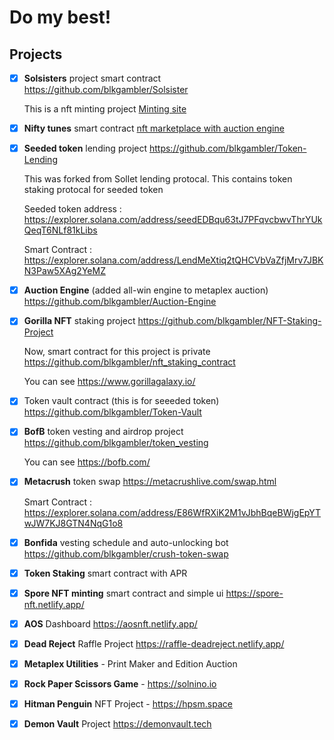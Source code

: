 # Do my best!

## Projects

- [x] **Solsisters** project smart contract https://github.com/blkgambler/Solsister
	
	This is a nft minting project [Minting site](https://www.solsisters.xyz)

- [x] **Nifty tunes** smart contract [nft marketplace with auction engine](https://github.com/blkgambler/Nifty-Tunes-Nft-Project)

- [x] **Seeded token** lending project https://github.com/blkgambler/Token-Lending

	This was forked from Sollet lending protocal. This contains token staking protocal for seeded token

	Seeded token address : https://explorer.solana.com/address/seedEDBqu63tJ7PFqvcbwvThrYUkQeqT6NLf81kLibs

	Smart Contract : https://explorer.solana.com/address/LendMeXtiq2tQHCVbVaZfjMrv7JBKN3Paw5XAg2YeMZ

- [x] **Auction Engine** (added all-win engine to metaplex auction) https://github.com/blkgambler/Auction-Engine

- [x] **Gorilla NFT** staking project https://github.com/blkgambler/NFT-Staking-Project

	Now, smart contract for this project is private https://github.com/blkgambler/nft_staking_contract

	You can see https://www.gorillagalaxy.io/

- [x] Token vault contract (this is for seeeded token)  https://github.com/blkgambler/Token-Vault 

- [x] **BofB** token vesting and airdrop project https://github.com/blkgambler/token_vesting

	You can see https://bofb.com/

- [x] **Metacrush** token swap https://metacrushlive.com/swap.html

	Smart Contract : https://explorer.solana.com/address/E86WfRXiK2M1vJbhBqeBWjgEpYTwJW7KJ8GTN4NqG1o8

- [x] **Bonfida** vesting schedule and auto-unlocking bot https://github.com/blkgambler/crush-token-swap

- [x] **Token Staking** smart contract with APR

- [x] **Spore NFT minting** smart contract and simple ui https://spore-nft.netlify.app/

- [x] **AOS** Dashboard https://aosnft.netlify.app/

- [x] **Dead Reject** Raffle Project https://raffle-deadreject.netlify.app/

- [x] **Metaplex Utilities** - Print Maker and Edition Auction

- [x] **Rock Paper Scissors Game** - https://solnino.io

- [x] **Hitman Penguin** NFT Project - https://hpsm.space
		
- [x] **Demon Vault** Project https://demonvault.tech